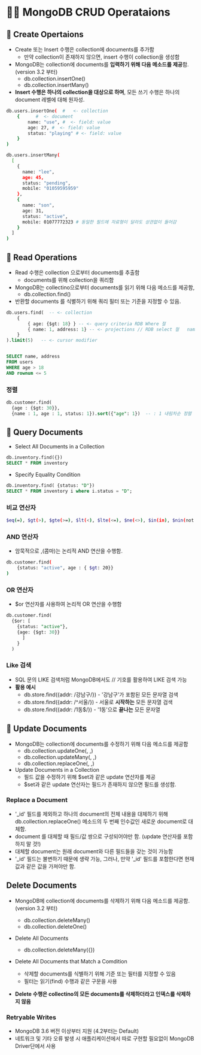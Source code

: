 # 🧙‍♀️ MongoDB CRUD Operataions

## 🚗 Create Opertaions

- Create 또는 Insert 수행은 collection에 documents를 추가함
  - 만약 collection이 존재하지 않으면, insert 수행이 collection을 생성함
- MongoDB는 collection에 documents를 **입력하기 위해 다음 메소드를 제공**함. (version 3.2 부터)
  - db.collection.insertOne()
  - db.collection.insertMany()
- **Insert 수행은 하나의 collection을 대상으로 하며**, 모든 쓰기 수행은 하나의 document 레벨에 대해 원자성.

```bash
db.users.insertOne(  #   <- collection
    {      #  <- document
        name: "use", #  <- field: value
        age: 27, #  <- field: value
        status: "playing" # <- field: value
    }
)

db.users.insertMany(
  [
    {
      name: "lee",
      age: 45,
      status: "pending",
      mobile: "01059595959"
    },
    {
      name: "son",
      age: 31,
      status: "active",
      mobile: 01077772323 # 동일한 필드에 자료형이 달라도 상관없이 들어감
    }
  ]
)
```

## 🚓 Read Operations

- Read 수행은 collection 으로부터 documents를 추출함
  - documents를 위해 collection을 쿼리함
- MongoDB는 collectino으로부터 documents를 읽기 위해 다음 메소드를 제공함,
  - db.collection.find()
- 반환할 documents 를 식별하기 위해 쿼리 필터 또는 기준을 지정할 수 있음.

```sql
db.users.find(  -- <- collection
    {
        { age: {$gt: 18} } -- <- query criteria RDB Where 절
        { name: 1, address: 1} -- <- projections // RDB select 절   name : 0 <- name은 select 하지 않음
    }
).limit(5)   -- <- cursor modifier


SELECT name, address
FROM users
WHERE age > 18
AND rownum <= 5
```

### 정렬

```sql
db.customer.find(
  {age : {$gt: 30}},
  {name : 1, age : 1, status: 1}).sort({"age": 1})  -- : 1 내림차순 정렬 : -1 오름차순 정렬
```

## 🍹 Query Documents

- Select All Documents in a Collection

```sql
db.inventory.find({})
SELECT * FROM inventory
```

- Specify Equality Condition

```sql
db.inventory.find( {status: "D"})
SELECT * FROM inventory i where i.status = "D";
```

### 비교 연산자

```bash
$eq(=), $gt(>), $gte(>=), $lt(<), $lte(<=), $ne(<>), $in(in), $nin(not in)

```

### AND 연산자

- 암묵적으로 ,(콤마)는 논리적 AND 연산을 수행함.

```bash
db.customer.find(
    {status: "active", age : { $gt: 20}}
)
```

### OR 연산자

- $or 연산자를 사용하여 논리적 OR 연산을 수행함

```sql
db.customer.find(
  {$or: [
    {status: "active"},
    {age: {$gt: 30}}
      ]
    }
  )
```

### Like 검색

- SQL 문의 LIKE 검색처럼 MongoDB에서도 // 기호를 활용하여 LIKE 검색 가능
- **활용 예시**
  - db.store.find({addr: /강남구/}) - '강남구'가 포함된 모든 문자열 검색
  - db.store.find({addr: /^서울/}) - 서울로 **시작하는** 모든 문자열 검색
  - db.store.find({addr: /1동$/}) - '1동'으로 **끝나는** 모든 문자열

## 🦉 Update Documents

- MongoDB는 collection에 documents를 수정하기 위해 다음 메소드를 제공함
  - db.collection.updateOne(<filter>, <update>,<options>)
  - db.collection.updateMany(<filter>, <update>,<options>)
  - db.collection.replaceOne(<filter>, <replacement>,<options>)
- Update Documents in a Collection
  - 필드 값을 수정하기 위해 $set과 같은 update 연산자를 제공
  - $set과 같은 update 연산자는 필드가 존재하지 않으면 필드를 생성함.

### Replace a Document

- '\_id' 필드를 제외하고 하나의 document의 전체 내용을 대체하기 위해 db.collection.replaceOne() 메소드의 두 번째 인수값인 새로운 document로 대체함.
- document 를 대체할 때 필드/값 쌍으로 구성되어야만 함. (update 연산자를 포함하지 말 것!)
- 대체할 document는 원래 document와 다른 필드들을 갖는 것이 가능함
- '\_id' 필드는 불변하기 때문에 생략 가능, 그러나, 만약 '\_id' 필드를 포함한다면 현재 값과 같은 값을 가져야만 함.

## Delete Documents

- MongoDB에 collection에 documents를 삭제하기 위해 다음 메소드를 제공함. (version 3.2 부터)
  - db.collection.deleteMany()
  - db.collection.deleteOne()
- Delete All Documents

  - db.collection.deleteMany({})

- Delete All Documents that Match a Comdition
  - 삭제할 documents를 식별하기 위해 기준 또는 필터를 지정할 수 있음
  - 필터는 읽기(find) 수행과 같은 구문을 사용
- **Delete 수행은 collectino의 모든 documents를 삭제하더라고 인덱스를 삭제하지 않음**

### Retryable Writes

- MongoDB 3.6 버전 이상부터 지원 (4.2부터는 Default)
- 네트워크 및 기타 오류 발생 시 애플리케이션에서 따로 구현할 필요없이 MongoDB Driver단에서 사용
